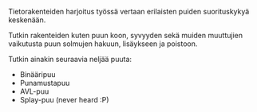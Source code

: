 Tietorakenteiden harjoitus työssä vertaan erilaisten puiden
suorituskykyä keskenään.

Tutkin rakenteiden kuten puun koon, syvyyden sekä muiden muuttujien
vaikutusta puun solmujen hakuun, lisäykseen ja poistoon.

Tutkin ainakin seuraavia neljää puuta:
* Binääripuu 
* Punamustapuu
* AVL-puu 
* Splay-puu (never heard :P)
